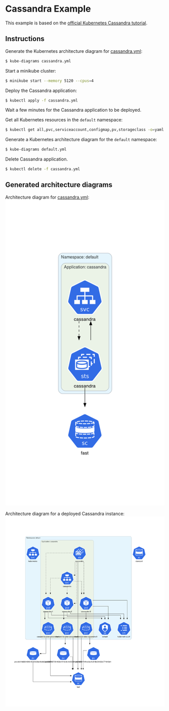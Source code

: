 # Cassandra Example

This example is based on the [official Kubernetes Cassandra tutorial](https://kubernetes.io/docs/tutorials/stateful-application/cassandra/).

## Instructions

Generate the Kubernetes architecture diagram for [cassandra.yml](cassandra.yml):
```sh
$ kube-diagrams cassandra.yml
```

Start a minikube cluster:
```sh
$ minikube start --memory 5120 --cpus=4
```

Deploy the Cassandra application:
```sh
$ kubectl apply -f cassandra.yml
```

Wait a few minutes for the Cassandra application to be deployed.

Get all Kubernetes resources in the `default` namespace:
```sh
$ kubectl get all,pvc,serviceaccount,configmap,pv,storageclass -o=yaml > default.yml
```

Generate a Kubernetes architecture diagram for the `default` namespace:
```sh
$ kube-diagrams default.yml
```

Delete Cassandra application.
```sh
$ kubectl delete -f cassandra.yml
```

## Generated architecture diagrams

Architecture diagram for [cassandra.yml](cassandra.yml):
![cassandra.png](cassandra.png)

Architecture diagram for a deployed Cassandra instance:
![default namespace](default.png)
